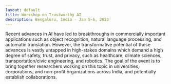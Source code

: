 ```yaml
---
layout: default
title: Workshop on Trustworthy AI
description: Bengaluru, India - Jan 5-6, 2023
---
```


Recent advances in AI have led to breakthroughs in commercially important applications such as object recognition, natural language processing, and automatic translation.  However, the transformative potential of these advances is vastly untapped in high-stakes domains which demand a high degree of safety, trust, and privacy, such as healthcare, climate sciences, transportation/civic engineering, and robotics.  The goal of the event is to bring together researchers working on this topic in universities, corporations, and non-profit organizations across India, and potentially establish collaborations.

